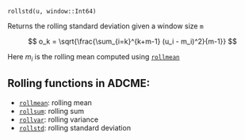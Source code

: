 ```
rollstd(u, window::Int64)
```

Returns the rolling standard deviation given a window size `m`

$$
o_k = \sqrt{\frac{\sum_{i=k}^{k+m-1} (u_i - m_i)^2}{m-1}}
$$

Here $m_i$ is the rolling mean computed using [`rollmean`](@ref)

## Rolling functions in ADCME:

  * [`rollmean`](@ref): rolling mean
  * [`rollsum`](@ref): rolling sum
  * [`rollvar`](@ref): rolling variance
  * [`rollstd`](@ref): rolling standard deviation
